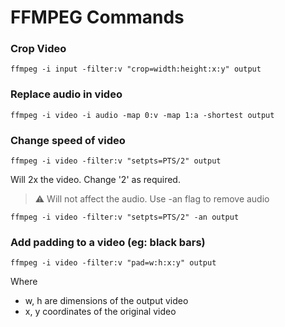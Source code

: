 # FFMPEG Commands

### Crop Video

```
ffmpeg -i input -filter:v "crop=width:height:x:y" output
```

### Replace audio in video

```
ffmpeg -i video -i audio -map 0:v -map 1:a -shortest output
```

### Change speed of video

```
ffmpeg -i video -filter:v "setpts=PTS/2" output
```
Will 2x the video. Change '2' as required.

> ⚠️ Will not affect the audio. Use -an flag to remove audio

```
ffmpeg -i video -filter:v "setpts=PTS/2" -an output
```

### Add padding to a video (eg: black bars)

```
ffmpeg -i video -filter:v "pad=w:h:x:y" output
```

Where
- w, h are dimensions of the output video
- x, y coordinates of the original video